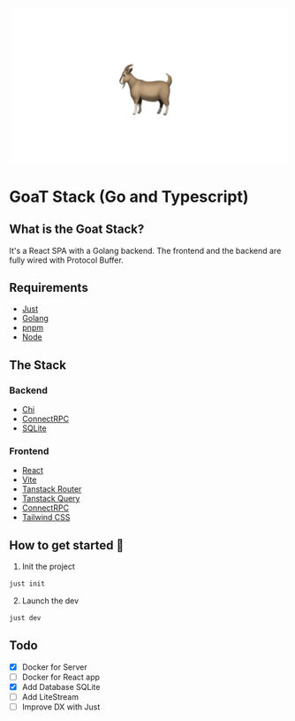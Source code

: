 <p align="center">
<img src="goat.png " alt="Goat Stack" />
</p>


# GoaT Stack (Go and Typescript)

## What is the Goat Stack?

It's a React SPA with a Golang backend. The frontend and the backend are fully wired with Protocol Buffer.

## Requirements
- [Just](https://just.systems)
- [Golang](https://go.dev/)
- [pnpm](https://pnpm.io)
- [Node](https://nodejs.org/en)

## The Stack

### Backend

- [Chi](https://go-chi.io/#/)
- [ConnectRPC](https://connectrpc.com/)
- [SQLite](https://www.sqlite.org/)


### Frontend

- [React](https://react.dev/)
- [Vite](https://vite.dev/)
- [Tanstack Router](https://tanstack.com/router/latest)
- [Tanstack Query](https://tanstack.com/query/latest)
- [ConnectRPC](https://connectrpc.com/)
- [Tailwind CSS](https://www.tailwindcss.com)

## How to get started 🚀

1. Init the project
```bash
just init
```

2. Launch the dev

```bash
just dev
```

## Todo

- [X] Docker for Server
- [ ] Docker for React app
- [X] Add Database SQLite
- [ ] Add LiteStream
- [ ] Improve DX with Just
